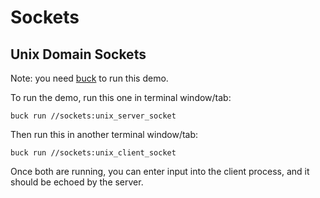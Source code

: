 # Sockets

## Unix Domain Sockets
Note: you need [buck](https://buck.build/) to run this demo.

To run the demo, run this one in terminal window/tab:

```
buck run //sockets:unix_server_socket
```

Then run this in another terminal window/tab:

```
buck run //sockets:unix_client_socket
```

Once both are running, you can enter input into the client process, and it should be echoed by the server.
